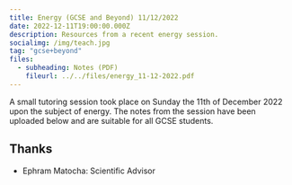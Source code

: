 ```yaml
---
title: Energy (GCSE and Beyond) 11/12/2022
date: 2022-12-11T19:00:00.000Z
description: Resources from a recent energy session.
socialimg: /img/teach.jpg
tag: "gcse+beyond"
files:
  - subheading: Notes (PDF)
    fileurl: ../../files/energy_11-12-2022.pdf
---
```


A small tutoring session took place on Sunday the 11th of December 2022 upon the subject of energy. The notes from the session have been uploaded below and are suitable for all GCSE students.

## Thanks

- Ephram Matocha: Scientific Advisor
